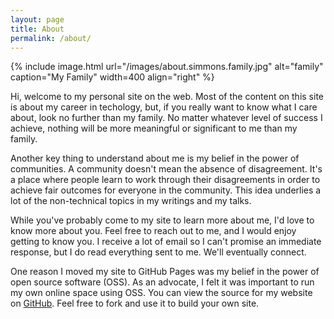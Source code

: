 ```yaml
---
layout: page
title: About
permalink: /about/
---
```


{% include image.html url="/images/about.simmons.family.jpg" alt="family" caption="My Family" width=400 align="right" %}

Hi, welcome to my personal site on the web. Most of the content on this site is about my career in techology, but, if you really want to know what I care about, look no further than my family. No matter whatever level of success I achieve, nothing will be more meaningful or significant to me than my family.

Another key thing to understand about me is my belief in the power of communities. A community doesn't mean the absence of disagreement. It's a place where people learn to work through their disagreements in order to achieve fair outcomes for everyone in the community. This idea underlies a lot of the non-technical topics in my writings and my talks.

While you've probably come to my site to learn more about me, I'd love to know more about you. Feel free to reach out to me, and I would enjoy getting to know you. I receive a lot of email so I can't promise an immediate response, but I do read everything sent to me. We'll eventually connect.

One reason I moved my site to GitHub Pages was my belief in the power of open source software (OSS). As an advocate, I felt it was important to run my own online space using OSS. You can view the source for my website on [GitHub](https://www.github.com/anjuan). Feel free to fork and use it to build your own site.

